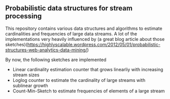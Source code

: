 ## Probabilistic data structures for stream processing

This repository contains various data structures and algorithms to estimate
cardinalities and frequencies of large data streams. A lot of the implementations
very heavily influenced by (a great blog article about those sketches)(https://highlyscalable.wordpress.com/2012/05/01/probabilistic-structures-web-analytics-data-mining/)

By now, the following sketches are implemented

- Linear cardinality estimation counter that grows linearliy with increasing stream sizes
- Loglog counter to estimate the cardinality of large streams with sublinear growth
- Count-Min-Sketch to estimate frequencies of elements of a large stream
